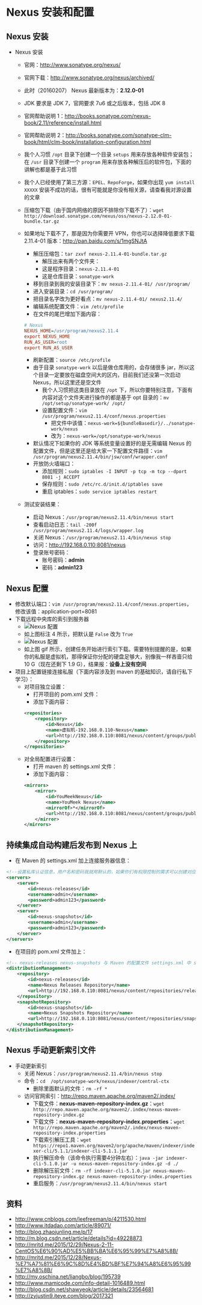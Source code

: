 # Nexus 安装和配置



## Nexus 安装

- Nexus 安装
    - 官网：<http://www.sonatype.org/nexus/>
    - 官网下载：<http://www.sonatype.org/nexus/archived/>
    - 此时（20160207） Nexus 最新版本为：**2.12.0-01**
    - JDK 要求是 JDK 7，官网要求 7u6 或之后版本，包括 JDK 8
    - 官网帮助说明 1：<http://books.sonatype.com/nexus-book/2.11/reference/install.html>
    - 官网帮助说明 2：<http://books.sonatype.com/sonatype-clm-book/html/clm-book/installation-configuration.html>
    - 我个人习惯 `/opt` 目录下创建一个目录 `setups` 用来存放各种软件安装包；在 `/usr` 目录下创建一个 `program` 用来存放各种解压后的软件包，下面的讲解也都是基于此习惯
    - 我个人已经使用了第三方源：`EPEL、RepoForge`，如果你出现 `yum install XXXXX` 安装不成功的话，很有可能就是你没有相关源，请查看我对源设置的文章
    - 压缩包下载（由于国内网络的原因不排除你下载不了）：`wget http://download.sonatype.com/nexus/oss/nexus-2.12.0-01-bundle.tar.gz`
    - 如果地址下载不了，那是因为你需要开 VPN，你也可以选择降低要求下载 2.11.4-01 版本：<http://pan.baidu.com/s/1mgSNJtA>
        - 解压压缩包：`tar zxvf nexus-2.11.4-01-bundle.tar.gz`
            - 解压出来有两个文件夹：
            - 这是程序目录：`nexus-2.11.4-01`
            - 这是仓库目录：`sonatype-work`
        - 移到目录到我的安装目录下：`mv nexus-2.11.4-01/ /usr/program/`
        - 进入安装目录：`cd /usr/program/`
        - 把目录名字改为更好看点：`mv nexus-2.11.4-01/ nexus2.11.4/`
        - 编辑系统配置文件：`vim /etc/profile`
        - 在文件的尾巴增加下面内容：
        
        ``` ini
        # Nexus
        NEXUS_HOME=/usr/program/nexus2.11.4
        export NEXUS_HOME
        RUN_AS_USER=root
        export RUN_AS_USER
        ```

        - 刷新配置：`source /etc/profile`
        - 由于目录 `sonatype-work` 以后是做仓库用的，会存储很多 jar，所以这个目录一定要放在磁盘空间大的区内，目前我们还没第一次启动 Nexus，所以这里还是空文件
            - 我个人习惯把这类目录放在 `/opt` 下，所以你要特别注意，下面有内容对这个文件夹进行操作的都是基于 opt 目录的：`mv /opt/setup/sonatype-work/ /opt/`
            - 设置配置文件：`vim /usr/program/nexus2.11.4/conf/nexus.properties`
                - 把文件中该值：`nexus-work=${bundleBasedir}/../sonatype-work/nexus`
                - 改为：`nexus-work=/opt/sonatype-work/nexus`
        - 默认情况下如果你的 JDK 等系统变量设置好的是无需编辑 Nexus 的配置文件，但是这里还是给大家一下配置文件路径：`vim /usr/program/nexus2.11.4/bin/jsw/conf/wrapper.conf`
        - 开放防火墙端口：
            - 添加规则：`sudo iptables -I INPUT -p tcp -m tcp --dport 8081 -j ACCEPT`
            - 保存规则：`sudo /etc/rc.d/init.d/iptables save`
            - 重启 iptables：`sudo service iptables restart`
    - 测试安装结果：
        - 启动 Nexus：`/usr/program/nexus2.11.4/bin/nexus start`
        - 查看启动日志：`tail -200f /usr/program/nexus2.11.4/logs/wrapper.log`
        - 关闭 Nexus：`/usr/program/nexus2.11.4/bin/nexus stop`
        - 访问：http://192.168.0.110:8081/nexus
        - 登录账号密码：
            - 账号密码：**admin**
            - 密码：**admin123**


## Nexus 配置

- 修改默认端口：`vim /usr/program/nexus2.11.4/conf/nexus.properties`，修改该值：application-port=8081
- 下载远程中央库的索引到服务器
    - ![Nexus 配置](images/Nexus-Install-And-Settings-a-1.jpg)
    - 如上图标注 4 所示，把默认是 `False` 改为 `True`
    - ![Nexus 配置](images/Nexus-Install-And-Settings-a-2.gif)
    - 如上图 gif 所示，创建任务开始进行索引下载。需要特别提醒的是，如果你的私服是虚拟机，那得保证你分配的硬盘足够大，别像我一样吝啬只给 10 G（现在还剩下 1.9 G），结果报：**设备上没有空间**
- 项目上配置链接连接私服（下面内容涉及到 maven 的基础知识，请自行私下学习）：
    - 对项目独立设置：
        - 打开项目的 pom.xml 文件：
        - 添加下面内容：
        ``` xml
        <repositories>
            <repository>
                <id>Nexus</id>
                <name>虚拟机-192.168.0.110-Nexus</name>
                <url>http://192.168.0.110:8081/nexus/content/groups/public/</url>
            </repository>
        </repositories>
        ```
    - 对全局配置进行设置：
        - 打开 maven 的 settings.xml 文件：
        - 添加下面内容：
        ``` xml
        <mirrors>
            <mirror>
                <id>YouMeekNexus</id>
                <name>YouMeek Nexus</name>
                <mirrorOf>*</mirrorOf>
                <url>http://192.168.0.110:8081/nexus/content/groups/public/</url>
            </mirror>
        </mirrors>
        ```


## 持续集成自动构建后发布到 Nexus 上

- 在 Maven 的 settings.xml 加上连接服务器信息：

``` xml
<!--设置私库认证信息，用户名和密码我就用默认的，如果你们有权限控制的需求可以创建对应的一些账号-->  
<servers>  
    <server>  
        <id>nexus-releases</id>  
        <username>admin</username>  
        <password>admin123</password>  
    </server>  
    <server>  
        <id>nexus-snapshots</id>  
        <username>admin</username>  
        <password>admin123</password>  
    </server>  
</servers>  
```


- 在项目的 pom.xml 文件加上：

``` xml
<!-- nexus-releases nexus-snapshots 与 Maven 的配置文件 settings.xml 中 server 下的 id 对应 -->  
<distributionManagement>  
    <repository>  
        <id>nexus-releases</id>  
        <name>Nexus Releases Repository</name>  
        <url>http://192.168.0.110:8081/nexus/content/repositories/releases/</url>  
    </repository>  
    <snapshotRepository>  
        <id>nexus-snapshots</id>  
        <name>Nexus Snapshots Repository</name>  
        <url>http://192.168.0.110:8081/nexus/content/repositories/snapshots/</url>  
    </snapshotRepository>  
</distributionManagement>
```



## Nexus 手动更新索引文件
- 手动更新索引
    - 关闭 Nexus：`/usr/program/nexus2.11.4/bin/nexus stop`
    - 命令：`cd  /opt/sonatype-work/nexus/indexer/central-ctx`
        - 删除里面默认的文件：`rm -rf *`
    - 访问官网索引：<http://repo.maven.apache.org/maven2/.index/>
        - 下载文件：**nexus-maven-repository-index.gz**：`wget http://repo.maven.apache.org/maven2/.index/nexus-maven-repository-index.gz`
        - 下载文件：**nexus-maven-repository-index.properties**：`wget http://repo.maven.apache.org/maven2/.index/nexus-maven-repository-index.properties`
        - 下载索引解压工具：`wget https://repo1.maven.org/maven2/org/apache/maven/indexer/indexer-cli/5.1.1/indexer-cli-5.1.1.jar`
        - 执行解压命令（该命令执行需要4分钟左右）：`java -jar indexer-cli-5.1.0.jar -u nexus-maven-repository-index.gz -d ./`
        - 删除解压前文件：`rm -rf indexer-cli-5.1.0.jar nexus-maven-repository-index.gz nexus-maven-repository-index.properties`
        - 重启服务：`/usr/program/nexus2.11.4/bin/nexus start`


## 资料

- <http://www.cnblogs.com/leefreeman/p/4211530.html>
- <http://www.itdadao.com/article/89071/>
- <http://blog.zhaojunling.me/p/17>
- <http://m.blog.csdn.net/article/details?id=49228873>
- <http://mritd.me/2015/12/29/Nexus-2-11-CentOS%E6%90%AD%E5%BB%BA%E6%95%99%E7%A8%8B/>
- <http://mritd.me/2015/12/28/Nexus-%E7%A7%81%E6%9C%8D%E4%BD%BF%E7%94%A8%E6%95%99%E7%A8%8B/>
- <http://my.oschina.net/liangbo/blog/195739>
- <http://www.mamicode.com/info-detail-1016489.html>
- <http://blog.csdn.net/shawyeok/article/details/23564681>
- <http://zyjustin9.iteye.com/blog/2017321>
